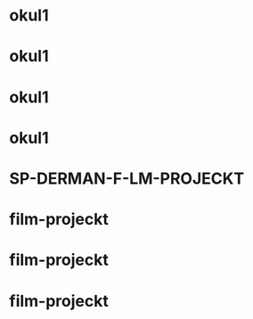# okul1
# okul1
# okul1
# okul1
# SP-DERMAN-F-LM-PROJECKT
# film-projeckt
# film-projeckt
# film-projeckt
